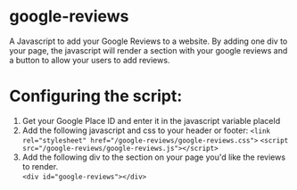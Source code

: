 # google-reviews
A Javascript to add your Google Reviews to a website.  By adding one div to your page, the javascript will render a section with your google reviews and a button to allow your users to add reviews.

# Configuring the script:
1. Get your Google Place ID and enter it in the javascript variable placeId
1. Add the following javascript and css to your header or footer:
`<link rel="stylesheet" href="/google-reviews/google-reviews.css">`
`<script src="/google-reviews/google-reviews.js"></script>`
1. Add the following div to the section on your page you'd like the reviews to render.  
`<div id="google-reviews"></div>`
